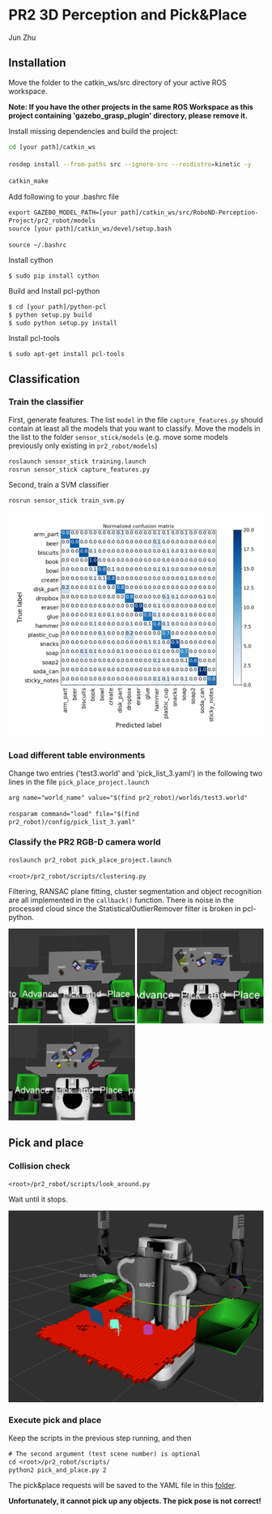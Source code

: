 # PR2 3D Perception and Pick&Place
Jun Zhu


## Installation

Move the folder to the catkin_ws/src directory of your active ROS workspace.

**Note: If you have the other projects in the same ROS Workspace as this project containing 'gazebo_grasp_plugin' directory, please remove it.** 

Install missing dependencies and build the project:

```sh
cd [your path]/catkin_ws

rosdep install --from-paths src --ignore-src --rosdistro=kinetic -y

catkin_make
```

Add following to your .bashrc file

```
export GAZEBO_MODEL_PATH=[your path]/catkin_ws/src/RoboND-Perception-Project/pr2_robot/models
source [your path]/catkin_ws/devel/setup.bash

source ~/.bashrc
```

Install cython
```
$ sudo pip install cython
```

Build and Install pcl-python

```
$ cd [your path]/python-pcl
$ python setup.py build
$ sudo python setup.py install
```

Install pcl-tools
```
$ sudo apt-get install pcl-tools
```

## Classification

### Train the classifier

First, generate features. The list `model` in the file `capture_features.py` should contain at least all the models that you want to classify. Move the models in the list to the folder `sensor_stick/models` (e.g. move some models previously only existing in `pr2_robot/models`)
 
```
roslaunch sensor_stick training.launch
rosrun sensor_stick capture_features.py
```

Second, train a SVM classifier

```
rosrun sensor_stick train_svm.py
```

<img src="misc/confusion_matrix.png" width="800">


### Load different table environments
Change two entries ('test3.world' and 'pick_list_3.yaml') in the following two lines in the file `pick_place_project.launch`
```
arg name="world_name" value="$(find pr2_robot)/worlds/test3.world" 
    
rosparam command="load" file="$(find pr2_robot)/config/pick_list_3.yaml"
```

### Classify the PR2 RGB-D camera world

```
roslaunch pr2_robot pick_place_project.launch

<root>/pr2_robot/scripts/clustering.py
```
Filtering, RANSAC plane fitting, cluster segmentation and object recognition are all implemented in the `callback()` function. There is noise in the processed cloud since the StatisticalOutlierRemover filter is broken in pcl-python.

<img src="misc/pick_list_1.png" width="250"/> <img src="misc/pick_list_2.png" width="250"/> <img src="misc/pick_list_3.png" width="250"/>

## Pick and place

### Collision check

```
<root>/pr2_robot/scripts/look_around.py
```
Wait until it stops.

![alt text](./misc/collision_check.png)

### Execute pick and place 

Keep the scripts in the previous step running, and then 

```
# The second argument (test scene number) is optional
cd <root>/pr2_robot/scripts/
python2 pick_and_place.py 2
```

The pick&place requests will be saved to the YAML file in this [folder](./pr2_robot/config).

**Unfortunately, it cannot pick up any objects. The pick pose is not correct!**
